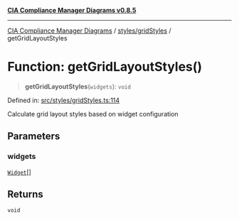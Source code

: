 [**CIA Compliance Manager Diagrams v0.8.5**](../../../README.md)

***

[CIA Compliance Manager Diagrams](../../../modules.md) / [styles/gridStyles](../README.md) / getGridLayoutStyles

# Function: getGridLayoutStyles()

> **getGridLayoutStyles**(`widgets`): `void`

Defined in: [src/styles/gridStyles.ts:114](https://github.com/Hack23/cia-compliance-manager/blob/3ae0301247f765ba03c8c0fe645db4718bb8af76/src/styles/gridStyles.ts#L114)

Calculate grid layout styles based on widget configuration

## Parameters

### widgets

[`Widget`](../../../types/widget/interfaces/Widget.md)[]

## Returns

`void`
